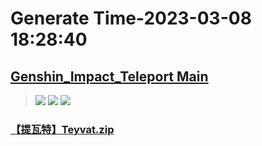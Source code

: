 # Generate Time-2023-03-08 18:28:40

## [Genshin_Impact_Teleport Main](https://github.com/Sam5440/Genshin_Impact_Teleport)

>![](https://komarev.com/ghpvc/?username=done439)
>![](https://komarev.com/ghpvc/?username=done438)
>![](https://komarev.com/ghpvc/?username=done437)

### [【提瓦特】Teyvat.zip](https://raw.githubusercontent.com/Sam5440/Genshin_Impact_Teleport/download/AutoGeneratePoint/Points%28SortByItemKind%29%5Bver3.4%5D%5Bcn-en%5D%5B2023-01-18%5D/Teleport%20ALL%5Bv3.4%5D%5BAL-15M%5D%5B2023-01-18%5D/%E3%80%90%E6%A4%8D%E7%89%A9%E3%80%91Plant/%E3%80%90%E9%A1%BB%E5%BC%A5%E7%8E%AB%E7%91%B0%E3%80%91SumeruRose/%E3%80%90%E6%8F%90%E7%93%A6%E7%89%B9%E3%80%91Teyvat.zip)

